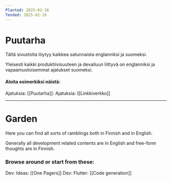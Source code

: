 ```yaml
---
Planted: 2025-02-16
Tended: 2025-02-16
---
```

# Puutarha

Tältä sivustolta löytyy kaikkea satunnaista englanniksi ja suomeksi.

Yleisesti kaikki produktiivisuuteen ja devailuun liittyvä on englanniksi ja vapaamuotoisemmat ajatukset suomeksi.

#### Aloita esimerkiksi näistä:

Ajatuksia: [[Puutarha]]:
Ajatuksia: [[Linkkiverkko]]

---

# Garden

Here you can find all sorts of ramblings both in Finnish and in English.

Generally all development related contents are in English and free-form thoughts are in Finnish.

### Browse around or start from these:

Dev: Ideas: [[One Pagers]]
Dev: Flutter: [[Code generation]]